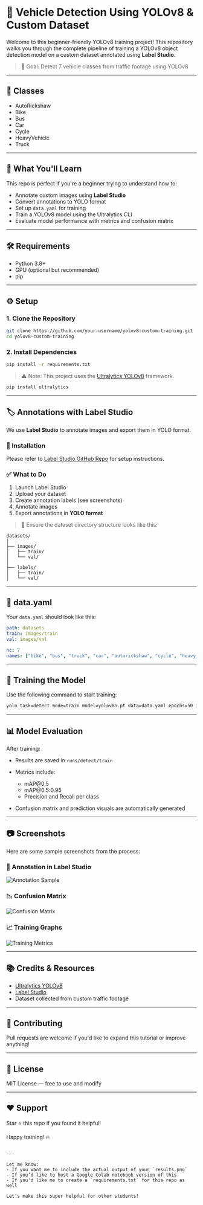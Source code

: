 


# 🚦 Vehicle Detection Using YOLOv8 & Custom Dataset

Welcome to this beginner-friendly YOLOv8 training project! This repository walks you through the complete pipeline of training a YOLOv8 object detection model on a custom dataset annotated using **Label Studio**.

> 🎯 Goal: Detect 7 vehicle classes from traffic footage using YOLOv8

---

## 📌 Classes

- AutoRickshaw
- Bike
- Bus
- Car
- Cycle
- HeavyVehicle
- Truck

---

## 🧠 What You'll Learn

This repo is perfect if you're a beginner trying to understand how to:

- Annotate custom images using **Label Studio**
- Convert annotations to YOLO format
- Set up `data.yaml` for training
- Train a YOLOv8 model using the Ultralytics CLI
- Evaluate model performance with metrics and confusion matrix

---

## 🛠 Requirements

- Python 3.8+
- GPU (optional but recommended)
- pip

---

## ⚙️ Setup

### 1. Clone the Repository

```bash
git clone https://github.com/your-username/yolov8-custom-training.git
cd yolov8-custom-training
````

### 2. Install Dependencies

```bash
pip install -r requirements.txt
```

> ⚠️ Note: This project uses the [Ultralytics YOLOv8](https://github.com/ultralytics/ultralytics) framework.

```bash
pip install ultralytics
```

---

## 🏷️ Annotations with Label Studio

We use **Label Studio** to annotate images and export them in YOLO format.

### 🔗 Installation

Please refer to [Label Studio GitHub Repo](https://github.com/heartexlabs/label-studio) for setup instructions.

### ✅ What to Do

1. Launch Label Studio
2. Upload your dataset
3. Create annotation labels (see screenshots)
4. Annotate images
5. Export annotations in **YOLO format**

> 📁 Ensure the dataset directory structure looks like this:

```
datasets/
│
├── images/
│   ├── train/
│   └── val/
│
├── labels/
│   ├── train/
│   └── val/
```

---

## 📄 data.yaml

Your `data.yaml` should look like this:

```yaml
path: datasets
train: images/train
val: images/val

nc: 7
names: ["bike", "bus", "truck", "car", "autorickshaw", "cycle", "heavy_vehicle"]
```

---

## 🚀 Training the Model

Use the following command to start training:

```bash
yolo task=detect mode=train model=yolov8n.pt data=data.yaml epochs=50 imgsz=640 batch=4 workers=0 mosaic=0
```

---

## 📊 Model Evaluation

After training:

* Results are saved in `runs/detect/train`
* Metrics include:

  * mAP\@0.5
  * mAP\@0.5:0.95
  * Precision and Recall per class
* Confusion matrix and prediction visuals are automatically generated

---

## 📷 Screenshots

Here are some sample screenshots from the process:

### 🔖 Annotation in Label Studio

![Annotation Sample](screenshots/label-studio-annotation.png)

### 📉 Confusion Matrix

![Confusion Matrix](screenshots/confusion-matrix.png)

### 📈 Training Graphs

![Training Metrics](screenshots/training-results.png)

---

## 📚 Credits & Resources

* [Ultralytics YOLOv8](https://github.com/ultralytics/ultralytics)
* [Label Studio](https://github.com/heartexlabs/label-studio)
* Dataset collected from custom traffic footage

---

## 🤝 Contributing

Pull requests are welcome if you'd like to expand this tutorial or improve anything!

---

## 📩 License

MIT License — free to use and modify

---

## ❤️ Support

Star ⭐ this repo if you found it helpful!

Happy training! 🔥

```

---

Let me know:
- If you want me to include the actual output of your `results.png`
- If you’d like to host a Google Colab notebook version of this
- If you'd like me to create a `requirements.txt` for this repo as well

Let’s make this super helpful for other students!
```
